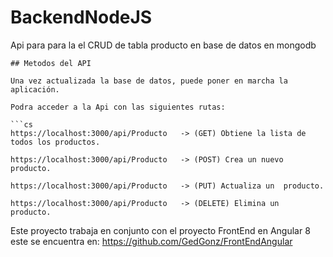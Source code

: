 # BackendNodeJS
Api para para la el CRUD de tabla producto en base de datos en mongodb

```
## Metodos del API

Una vez actualizada la base de datos, puede poner en marcha la aplicación.

Podra acceder a la Api con las siguientes rutas:

```cs
https://localhost:3000/api/Producto   -> (GET) Obtiene la lista de todos los productos.

https://localhost:3000/api/Producto   -> (POST) Crea un nuevo producto.

https://localhost:3000/api/Producto   -> (PUT) Actualiza un  producto.

https://localhost:3000/api/Producto   -> (DELETE) Elimina un  producto.
```

Este proyecto trabaja en conjunto con el proyecto FrontEnd en Angular 8
este se encuentra en: https://github.com/GedGonz/FrontEndAngular
